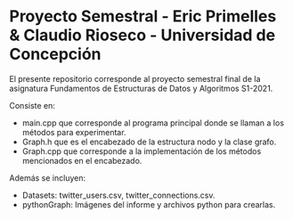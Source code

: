 # Proyecto Semestral - Eric Primelles & Claudio Rioseco - Universidad de Concepción

El presente repositorio corresponde al proyecto semestral final de la asignatura Fundamentos de Estructuras de Datos y Algoritmos S1-2021.

Consiste en:
- main.cpp que corresponde al programa principal donde se llaman a los métodos para experimentar.
- Graph.h que es el encabezado de la estructura nodo y la clase grafo.
- Graph.cpp que corresponde a la implementación de los métodos mencionados en el encabezado.

Además se incluyen:
- Datasets: twitter_users.csv, twitter_connections.csv.
- pythonGraph: Imágenes del informe y archivos python para crearlas.
